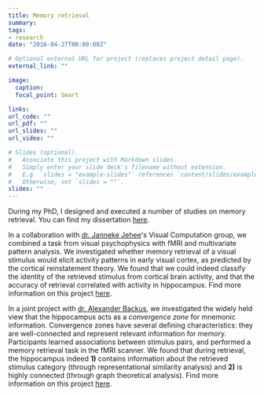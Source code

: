 ```yaml
---
title: Memory retrieval
summary: 
tags:
- research
date: "2016-04-27T00:00:00Z"

# Optional external URL for project (replaces project detail page).
external_link: ""

image:
  caption: 
  focal_point: Smart

links:
url_code: ""
url_pdf: ""
url_slides: ""
url_video: ""

# Slides (optional).
#   Associate this project with Markdown slides.
#   Simply enter your slide deck's filename without extension.
#   E.g. `slides = "example-slides"` references `content/slides/example-slides.md`.
#   Otherwise, set `slides = ""`.
slides: ""
---
```


During my PhD, I designed and executed a number of studies on memory retrieval. You can find my dissertation [here](/publication/2016_bosch_thesis/ "Reactivating memories in hippocampus and neocortex").

In a collaboration with [dr. Janneke Jehee](http://www.jeheelab.org/ "website Visual Computation lab")'s Visual Computation group, we combined a task from visual psychophysics with fMRI and multivariate pattern analysis. We investigated whether memory retrieval of a visual stimulus would elicit activity patterns in early visual cortex, as predicted by the cortical reinstatement theory. We found that we could indeed classify the identity of the retrieved stimulus from cortical brain activity, and that the accuracy of retrieval correlated with activity in hippocampus.
Find more information on this project [here](/publication/2014_bosch_jon/ "Reinstatement of associative memories in early visual cortex is signaled by the hippocampus").  

In a joint project with [dr. Alexander Backus](https://nl.linkedin.com/in/alexander-backus "LinkedIn Alexander Backus"), we investigated the widely held view that the hippocampus acts as a _convergence zone_ for mnemonic information. Convergence zones have several defining characteristics: they are well-connected and represent relevant information for memory. Participants learned associations between stimulus pairs, and performed a memory retrieval task in the fMRI scanner. We found that during retrieval, the hippocampus indeed __1)__ contains information about the retrieved stimulus category (through representational similarity analysis) and __2)__ is highly connected (through graph theoretical analysis).
Find more information on this project [here](/publication/2016_backus_natcom/ "Mnemonic convergence in the human hippocampus").  

